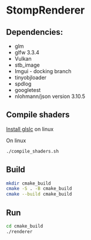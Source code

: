 # StompRenderer

## Dependencies:
- glm
- glfw 3.3.4
- Vulkan
- stb_image
- Imgui - docking branch
- tinyobjloader
- spdlog
- googletest
- nlohmann/json version 3.10.5

## Compile shaders
[Install glslc](https://vulkan-tutorial.com/Development_environment#page_Shader-Compiler) on linux

On linux
```bash
./compile_shaders.sh
```

## Build
```bash
mkdir cmake_build
cmake -S . -B cmake_build
cmake --build cmake_build
```

## Run
```bash
cd cmake_build
./renderer
```
